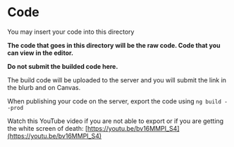 # Code

You may insert your code into this directory

**The code that goes in this directory will be the raw code. Code that you can view in the editor.**

**Do not submit the builded code here.**

The build code will be uploaded to the server and you will submit the link in the blurb and on Canvas. 

When publishing your code on the server, export the code using `ng build --prod` 

Watch this YouTube video if you are not able to export or if you are getting the white screen of death: [https://youtu.be/bv16MMPI_S4](https://youtu.be/bv16MMPI_S4)
